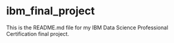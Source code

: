 # ibm_final_project

This is the README.md file for my IBM Data Science Professional Certification final project.
